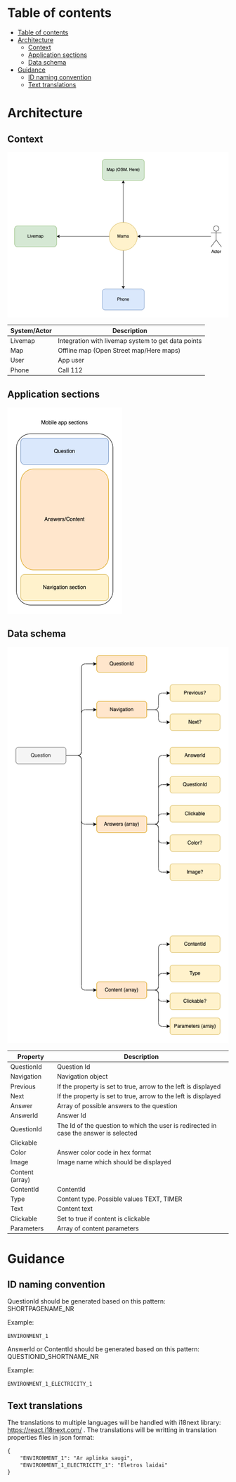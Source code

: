 # Table of contents

- [Table of contents](#table-of-contents)
- [Architecture](#architecture)
  - [Context](#context)
  - [Application sections](#application-sections)
  - [Data schema](#data-schema)
- [Guidance](#guidance)
  - [ID naming convention](#id-naming-convention)
  - [Text translations](#text-translations)

# Architecture


## Context

![Context](./assets/context.png)

| System/Actor | Description |
|-|-|
| Livemap | Integration with livemap system to get data points |
| Map| Offline map (Open Street map/Here maps)|
| User | App user |
| Phone | Call 112 |


## Application sections

![App sections](./assets/structure.png)



## Data schema

![Schema](./assets/schema.png)

| Property | Description |
|-|-|
| QuestionId | Question Id|
| Navigation | Navigation object |
| Previous | If the property is set to true, arrow to the left is displayed |
| Next | If the property is set to true, arrow to the left is displayed |
| Answer | Array of possible answers to the question |
| AnswerId | Answer Id|
| QuestionId | The Id of the question to which the user is redirected in case the answer is selected |
| Clickable |  |
| Color | Answer color code in hex format |
| Image | Image name which should be displayed |
| Content (array) |  |
| ContentId | ContentId |
| Type | Content type. Possible values TEXT, TIMER |
| Text | Content text |
| Clickable | Set to true if content is clickable |
| Parameters | Array of content parameters |


# Guidance

## ID naming convention

QuestionId should be generated based on this pattern: SHORTPAGENAME_NR

Example:
```
ENVIRONMENT_1
```

AnswerId or ContentId should be generated based on this pattern: QUESTIONID_SHORTNAME_NR

Example:
```
ENVIRONMENT_1_ELECTRICITY_1
```

## Text translations

The translations to multiple languages will be handled with i18next library: https://react.i18next.com/ .
The translations will be writting in translation properties files in json format:
```
{
    "ENVIRONMENT_1": "Ar aplinka saugi",
    "ENVIRONMENT_1_ELECTRICITY_1": "Eletros laidai"
}

```